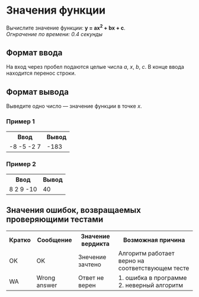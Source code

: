 <h1>Значения функции</h1>
<p>
    Вычислите значение функции: <strong>y = ax<sup>2</sup> + bx + c</strong>.<br>
    <em>Огнрачение по времени: 0.4 секунды</em>
</p>

<h2>Формат ввода</h2>
<p>На вход через пробел подаются целые числа <em>a</em>, <em>x</em>, <em>b</em>, <em>c</em>. В конце ввода находится перенос строки.</p>

<h2>Формат вывода</h2>
<p>Выведите одно число — значение функции в точке <em>x</em>.</p>

<h3>Пример 1</h3>
<table>
    <tr>
        <th>Ввод</th>
        <th>Вывод</th>
    </tr>
    <tr>
        <td>-8 -5 -2 7</td>
        <td>-183</td>
    </tr>
</table>

<h3>Пример 2</h3>
<table>
    <tr>
        <th>Ввод</th>
        <th>Вывод</th>
    </tr>
    <tr>
        <td>8 2 9 -10</td>
        <td>40</td>
    </tr>
</table>

<h2>Значения ошибок, возвращаемых проверяющими тестами</h2>
<table>
    <tr>
        <th>Кратко</th>
        <th>Сообщение</th>
        <th>Значение вердикта</th>
        <th>Возможная причина</th>
    </tr>
    <tr>
        <td>OK</td>
        <td>OK</td>
        <td>Знечение зачтено</td>
        <td>Алгоритм работает верно на соответствующем тесте</td>
    </tr>
    <tr>
        <td>WA</td>
        <td>Wrong answer</td>
        <td>Ответ не верен</td>
        <td>1. ошибка в программе 2. неверный алгоритм</td>
    </tr>
</table>